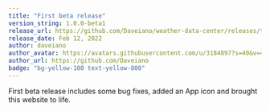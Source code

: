 ```yaml
---
title: "First beta release"
version_string: 1.0.0-beta1
release_url: https://github.com/Daveiano/weather-data-center/releases/tag/v1.0.0-beta1
release_date: Feb 12, 2022
author: daveiano
author_avatar: https://avatars.githubusercontent.com/u/3184897?s=40&v=4
author_url: https://github.com/Daveiano
badge: "bg-yellow-100 text-yellow-800"
---
```


First beta release includes some bug fixes, added an App icon and brought this website to life.